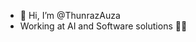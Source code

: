 - 👋 Hi, I’m @ThunrazAuza
- Working at AI and Software solutions 💪🦾

<!---
ThunrazAuza/ThunrazAuza is a ✨ special ✨ repository because its `README.md` (this file) appears on your GitHub profile.
You can click the Preview link to take a look at your changes.
--->
